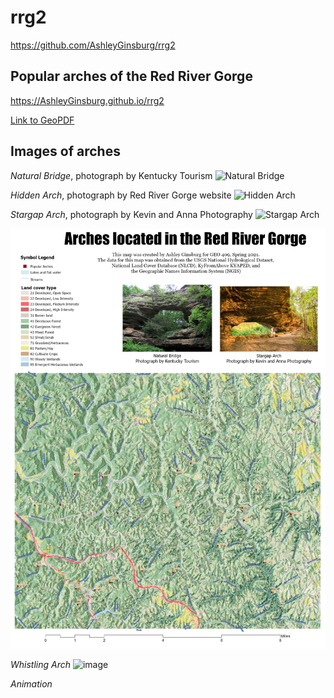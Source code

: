 # rrg2
https://github.com/AshleyGinsburg/rrg2
## Popular arches of the Red River Gorge

https://AshleyGinsburg.github.io/rrg2

[Link to GeoPDF](basemap/rrg-arches.pdf)

## Images of arches 

*Natural Bridge*, photograph by Kentucky Tourism 
![Natural Bridge](https://cdn1.creativecirclemedia.com/kentuckytoday/original/20191016-125235-Natural%20Bridge.jpg)


*Hidden Arch*, photograph by Red River Gorge website
![Hidden Arch](https://toredrivergorge.files.wordpress.com/2011/02/hidden-arch-2.jpg)

*Stargap Arch*, photograph by Kevin and Anna Photography 
![Stargap Arch](https://i2.wp.com/kevinandannaweddings.com/wp-content/uploads/2017/05/Star-Gap-Arch-Red-River-Gorge-Engagement-Session-013.jpg?resize=1080%2C722)

![image of basemap](rrg.jpg)

*Whistling Arch*
![image](https://user-images.githubusercontent.com/78050242/116144004-cf262700-a6a9-11eb-9121-eead76d82c85.png)

*Animation*
